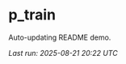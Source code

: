 # p_train

Auto-updating README demo.

<!--START_SECTION:status-->
_Last run: 2025-08-21 20:22 UTC_
<!--END_SECTION:status-->
















































